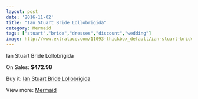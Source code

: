 ```yaml
---
layout: post
date: '2016-11-02'
title: "Ian Stuart Bride Lollobrigida"
category: Mermaid
tags: ["stuart","bride","dresses","discount","wedding"]
image: http://www.extralace.com/11093-thickbox_default/ian-stuart-bride-lollobrigida.jpg
---
```

Ian Stuart Bride Lollobrigida

On Sales: **$472.98**
<a href="https://www.extralace.com/mermaid/5227-ian-stuart-bride-lollobrigida.html"><amp-img layout="responsive" width="600" height="600" src="//www.extralace.com/11093-thickbox_default/ian-stuart-bride-lollobrigida.jpg" alt="Ian Stuart Bride Lollobrigida 0" /></a>

Buy it: [Ian Stuart Bride Lollobrigida](https://www.extralace.com/mermaid/5227-ian-stuart-bride-lollobrigida.html "Ian Stuart Bride Lollobrigida")

View more: [Mermaid](https://www.extralace.com/5-mermaid "Mermaid")